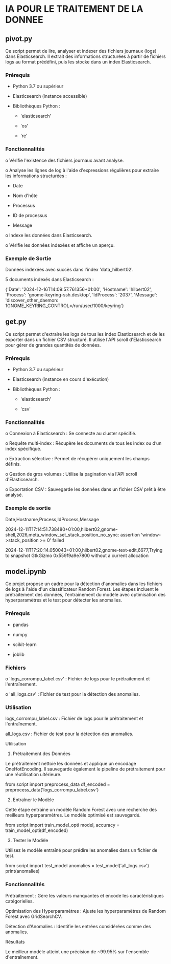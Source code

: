 # IA POUR LE TRAITEMENT DE LA DONNEE

## pivot.py

  Ce script permet de lire, analyser et indexer des fichiers journaux (logs) dans Elasticsearch. Il extrait des informations structurées à partir de fichiers logs au format prédéfini, puis les stocke dans un index Elasticsearch.
  
### Prérequis

- Python 3.7 ou supérieur
  
- Elasticsearch (instance accessible)
  
- Bibliothèques Python :
  
  - 'elasticsearch'
    
  - 'os'
    
  - 're'
    
### Fonctionnalités

o Vérifie l'existence des fichiers journaux avant analyse.

o Analyse les lignes de log à l'aide d'expressions régulières pour extraire les informations structurées :

   - Date

   - Nom d'hôte
   
   - Processus
   
   - ID de processus
   
   - Message

o Indexe les données dans Elasticsearch.

o Vérifie les données indexées et affiche un aperçu.

### Exemple de Sortie

Données indexées avec succès dans l'index 'data_hilbert02'.

5 documents indexés dans Elasticsearch :

{'Date': '2024-12-16T14:09:57.761356+01:00', 'Hostname': 'hilbert02', 'Process': 'gnome-keyring-ssh.desktop', 'IdProcess': '2037', 'Message': 'discover_other_daemon: 1GNOME_KEYRING_CONTROL=/run/user/1000/keyring'}

## get.py

  Ce script permet d'extraire les logs de tous les index Elasticsearch et de les exporter dans un fichier CSV structuré. Il utilise l'API scroll d'Elasticsearch pour gérer de grandes quantités de données.

### Prérequis

- Python 3.7 ou supérieur

- Elasticsearch (instance en cours d'exécution)

- Bibliothèques Python :

  - 'elasticsearch'

  - 'csv'
    
### Fonctionnalités

o Connexion à Elasticsearch : Se connecte au cluster spécifié.

o Requête multi-index : Récupère les documents de tous les index ou d’un index spécifique.

o Extraction sélective : Permet de récupérer uniquement les champs définis.

o Gestion de gros volumes : Utilise la pagination via l'API scroll d'Elasticsearch.

o Exportation CSV : Sauvegarde les données dans un fichier CSV prêt à être analysé.

### Exemple de sortie

Date,Hostname,Process,IdProcess,Message

2024-12-11T17:14:51.738480+01:00,hilbert02,gnome-shell,2026,meta_window_set_stack_position_no_sync: assertion 'window->stack_position >= 0' failed

2024-12-11T17:20:14.050043+01:00,hilbert02,gnome-text-edit,6677,Trying to snapshot GtkGizmo 0x559f9a9e7800 without a current allocation
  
## model.ipynb

Ce projet propose un cadre pour la détection d'anomalies dans les fichiers de logs à l'aide d'un classificateur Random Forest. Les étapes incluent le prétraitement des données, l'entraînement du modèle avec optimisation des hyperparamètres et le test pour détecter les anomalies.

### Prérequis

- pandas
  
- numpy
  
- scikit-learn
  
- joblib

### Fichiers

o 'logs_corrompu_label.csv' : Fichier de logs pour le prétraitement et l'entraînement.

o 'all_logs.csv' : Fichier de test pour la détection des anomalies.

### Utilisation

logs_corrompu_label.csv : Fichier de logs pour le prétraitement et l'entraînement.

all_logs.csv : Fichier de test pour la détection des anomalies.

Utilisation

1. Prétraitement des Données

Le prétraitement nettoie les données et applique un encodage OneHotEncoding. Il sauvegarde également le pipeline de prétraitement pour une réutilisation ultérieure.

from script import preprocess_data
df_encoded = preprocess_data('logs_corrompu_label.csv')

2. Entraîner le Modèle

Cette étape entraîne un modèle Random Forest avec une recherche des meilleurs hyperparamètres. Le modèle optimisé est sauvegardé.

from script import train_model_opti
model, accuracy = train_model_opti(df_encoded)

3. Tester le Modèle

Utilisez le modèle entraîné pour prédire les anomalies dans un fichier de test.

from script import test_model
anomalies = test_model('all_logs.csv')
print(anomalies)

### Fonctionnalités

Prétraitement : Gère les valeurs manquantes et encode les caractéristiques catégorielles.

Optimisation des Hyperparamètres : Ajuste les hyperparamètres de Random Forest avec GridSearchCV.

Détection d'Anomalies : Identifie les entrées considérées comme des anomalies.

Résultats

Le meilleur modèle atteint une précision de ~99.95% sur l'ensemble d'entraînement.
